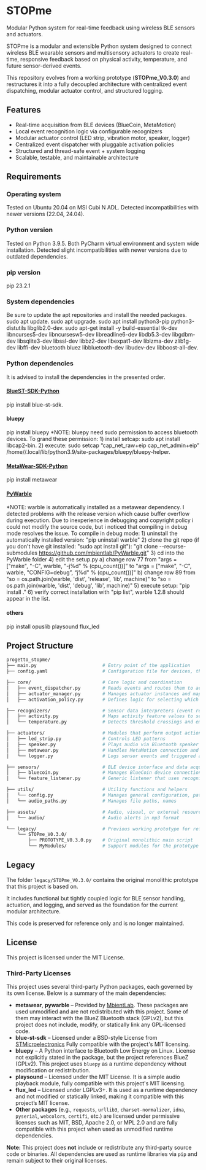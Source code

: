 # STOPme  
Modular Python system for real-time feedback using wireless BLE sensors and actuators.

STOPme is a modular and extensible Python system designed to connect wireless BLE wearable sensors and multisensory actuators to create real-time, responsive feedback based on physical activity, temperature, and future sensor-derived events.

This repository evolves from a working prototype (**STOPme_V0.3.0**) and restructures it into a fully decoupled architecture with centralized event dispatching, modular actuator control, and structured logging.

## Features
- Real-time acquisition from BLE devices (BlueCoin, MetaMotion)
- Local event recognition logic via configurable recognizers
- Modular actuator control (LED strip, vibration motor, speaker, logger)
- Centralized event dispatcher with pluggable activation policies
- Structured and thread-safe event + system logging
- Scalable, testable, and maintainable architecture

## Requirements
### Operating system
Tested on Ubuntu 20.04 on MSI Cubi N ADL. Detected incompatibilities with newer versions (22.04, 24.04).
### Python version
Tested on Python 3.9.5. Both PyCharm virtual environment and system wide installation. Detected slight incompatibilities with newer versions due to outdated 
dependencies.
### pip version
pip 23.2.1

### System dependencies
Be sure to update the apt repositories and install the needed packages.
sudo apt update.
sudo apt upgrade.
sudo apt install python3-pip python3-distutils libglib2.0-dev.
sudo apt-get install -y build-essential tk-dev libncurses5-dev libncursesw5-dev libreadline6-dev libdb5.3-dev libgdbm-dev libsqlite3-dev libssl-dev libbz2-dev 	libexpat1-dev liblzma-dev zlib1g-dev libffi-dev bluetooth bluez libbluetooth-dev libudev-dev libboost-all-dev.

### Python dependencies
It is advised to install the dependencies in the presented order.
#### [BlueST-SDK-Python](https://github.com/STMicroelectronics/BlueSTSDK_Python)
pip install blue-st-sdk.

#### bluepy
pip install bluepy
*NOTE: bluepy need sudo permission to access bluetooth devices. To grand these permission:
        1) install setcap: sudo apt install libcap2-bin.
        2) execute: sudo setcap “cap_net_raw+eip cap_net_admin+eip” /home/<USER>/.local/lib/python3.9/site-packages/bluepy/bluepy-helper.

#### [MetaWear-SDK-Python](https://github.com/mbientlab/MetaWear-SDK-Python/tree/master)
pip install metawear

#### [PyWarble](https://github.com/mbientlab/PyWarble)
*NOTE: warble is automatically installed as a metawear dependency. I detected problems with the release version which cause buffer overflow during execution.
Due to inexperience in debugging and copyright policy i could not modify the source code, but i noticed that compiling in debug mode resolves the issue.
To compile in debug mode:
    1) uninstall the automatically installed version: "pip uninstall warble"
    2) clone the git repo (if you don't have git installed: "sudo apt install git"): "git clone --recurse-submodules https://github.com/mbientlab/PyWarble.git"
    3) cd into the PyWarble folder 
    4) edit the setup.py
        a) change row 77 from "args = ["make", "-C", warble, "-j%d" % (cpu_count())]" to "args = ["make", "-C", warble, "CONFIG=debug”, “j%d" % (cpu_count())]"
        b) change row 89 from "so = os.path.join(warble, 'dist', 'release', 'lib', machine)" to “so = os.path.join(warble, 'dist', 'debug', 'lib', machine)"
    5) execute setup: "pip install ."
    6) verify correct installation with "pip list", warble 1.2.8 should appear in the list.


#### others
pip install opuslib playsound flux_led


## Project Structure
```bash
progetto_stopme/
├── main.py                        # Entry point of the application
├── config.yaml                    # Configuration file for devices, thresholds, mappings

├── core/                          # Core logic and coordination
│   ├── event_dispatcher.py        # Reads events and routes them to actuators
│   ├── actuator_manager.py        # Manages actuator instances and mappings
│   ├── activation_policy.py       # Defines logic for selecting which actuators to trigger

├── recognizers/                   # Sensor data interpreters (event recognition)
│   ├── activity.py                # Maps activity feature values to semantic events
│   └── temperature.py             # Detects threshold crossings and emits events

├── actuators/                     # Modules that perform output actions
│   ├── led_strip.py               # Controls LED patterns
│   ├── speaker.py                 # Plays audio via Bluetooth speaker
│   ├── metawear.py                # Handles MetaMotion connection and vibration
│   └── logger.py                  # Logs sensor events and triggered actuations

├── sensors/                       # BLE device interface and data acquisition
│   ├── bluecoin.py                # Manages BlueCoin device connections and data
│   └── feature_listener.py        # Generic listener that uses recognizers

├── utils/                         # Utility functions and helpers
│   └── config.py                  # Manages general configuration, paths and timeouts
│   └── audio_paths.py             # Manages file paths, names

├── assets/                        # Audio, visual, or external resources
│   └── audio/                     # Audio alerts in mp3 format

└── legacy/                        # Previous working prototype for reference only
    └── STOPme_V0.3.0/
        ├── PROTOTYPE_V0.3.0.py    # Original monolithic main script
        └── MyModules/             # Support modules for the prototype
```

## Legacy
The folder `legacy/STOPme_V0.3.0/` contains the original monolithic prototype that this project is based on.

It includes functional but tightly coupled logic for BLE sensor handling, actuation, and logging, and served as the foundation for the current modular architecture.

This code is preserved for reference only and is no longer maintained.

## License

This project is licensed under the MIT License.

### Third-Party Licenses

This project uses several third-party Python packages, each governed by its own license. Below is a summary of the main dependencies:

- **metawear**, **pywarble** – Provided by [MbientLab](https://www.mbientlab.com). These packages are used unmodified and are not redistributed with this project. Some of them may interact with the BlueZ Bluetooth stack (GPLv2), but this project does not include, modify, or statically link any GPL-licensed code.
- **blue-st-sdk** – Licensed under a BSD-style License from [STMicroelectronics](https://www.st.com/content/st_com/en.html) Fully compatible with the project's MIT licensing.
- **bluepy** – A Python interface to Bluetooth Low Energy on Linux. License not explicitly stated in the package, but the project references BlueZ (GPLv2). This project uses `bluepy` as a runtime dependency without modification or redistribution.
- **playsound** – Licensed under the MIT License. It is a simple audio playback module, fully compatible with this project's MIT licensing.
- **flux_led** – Licensed under LGPLv3+. It is used as a runtime dependency and not modified or statically linked, making it compatible with this project’s MIT license.
- **Other packages** (e.g., `requests`, `urllib3`, `charset-normalizer`, `idna`, `pyserial`, `webcolors`, `certifi`, etc.) are licensed under permissive licenses such as MIT, BSD, Apache 2.0, or MPL 2.0 and are fully compatible with this project when used as unmodified runtime dependencies.

**Note:** This project does **not** include or redistribute any third-party source code or binaries. All dependencies are used as runtime libraries via `pip` and remain subject to their original licenses.
